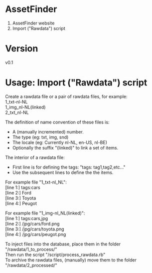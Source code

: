 AssetFinder
=============

1. AssetFinder website  
2. Import ("Rawdata") script   

Version
=======
v0.1  

Usage: Import ("Rawdata") script
=========
Create a rawdata file or a pair of rawdata files, for example:  
1_txt-nl-NL  
1_img_nl-NL(linked)  
2_txt_nl-NL  

The definition of name convention of these files is:  
* A (manually incremented) number.  
* The type (eg: txt, img, snd)  
* The locale (eg: Currently nl-NL, en-US, nl-BE)  
* Optionally the suffix "(linked)" to link a set of items.  
  
The interior of a rawdata file:  
* First line is for defining the tags: "tags: tag1,tag2,etc..."  
* Use the subsequent lines to define the the items.  

For example file "1_txt-nl_NL":  
[line 1:] tags:cars  
[line 2:] Ford  
[line 3:] Toyota  
[line 4:] Peugot  
  
For example file "1_img-nl_NL(linked)":  
[line 1:] tags:cars,jpg  
[line 2:] /jpg/cars/ford.png  
[line 3:] /jpg/cars/toyota.png  
[line 4:] /jpg/cars/peugot.png  
  
To inject files into the database, place them in the folder "/rawdata/1_to_process/"  
Then run the script "/script/process_rawdata.rb"  
To archive the rawdata files, (manually) move them to the folder "/rawdata/2_processed/"  





